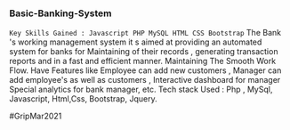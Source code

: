 ### Basic-Banking-System
`Key Skills Gained : Javascript PHP MySQL HTML CSS Bootstrap`
The Bank 's working management system it s aimed at providing an automated system for banks for Maintaining of their records , generating
transaction reports and in a fast and efficient manner. Maintaining The Smooth Work Flow.
Have Features like Employee can add new customers , Manager can add employee's as well as customers , Interactive dashboard for manager
Special analytics for bank manager,
etc.
Tech stack Used : Php , MySql, Javascript, Html,Css, Bootstrap, Jquery.

#GripMar2021
